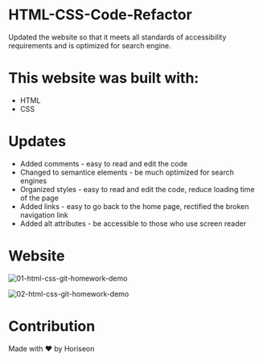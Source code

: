 # HTML-CSS-Code-Refactor

Updated the website so that it meets all standards of accessibility requirements and is optimized for search engine.

# This website was built with:
- HTML
- CSS

# Updates
- Added comments - easy to read and edit the code
- Changed to semantice elements - be much optimized for search engines
- Organized styles - easy to read and edit the code, reduce loading time of the page
- Added links - easy to go back to the home page, rectified the broken navigation link
- Added alt attributes - be accessible to those who use screen reader

# Website 

![01-html-css-git-homework-demo](https://user-images.githubusercontent.com/39162030/162904045-e6ee84b8-3fe7-4a3d-9d40-f8c8f2b1e19a.png)

![02-html-css-git-homework-demo](https://user-images.githubusercontent.com/39162030/162904496-bdb4b310-0cc2-4e91-a2e2-a94324b36722.png)


# Contribution
Made with ❤️️ by Horiseon
